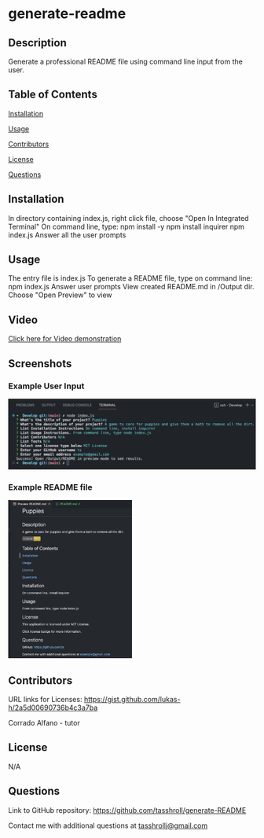 # generate-readme

## Description
 Generate a professional README file using command line input from the user.

## Table of Contents

[Installation](#installation)

[Usage](#usage)

[Contributors](#contributors)

[License](#license)

[Questions](#questions)

## Installation
 In directory containing index.js, right click file, choose "Open In Integrated Terminal" 
 On command line, type:
    npm install -y
    npm install inquirer
    npm index.js
       Answer all the user prompts

## Usage
The entry file is index.js
To generate a README file, type on command line:
   npm index.js
      Answer user prompts
      View created README.md in /Output dir. Choose "Open Preview" to view

## Video
[Click here for Video demonstration](https://youtu.be/F_ckcr0KID0)


## Screenshots
### Example User Input
![Example of user prompts](./Develop/Img/ReadMe-Input-SS.png)

### Example README file
<img src="./Develop/Img/ReadMe-Output-SS.png" alt="Example of README Generated Output" style="width:50%;">



## Contributors
 URL links for Licenses: https://gist.github.com/lukas-h/2a5d00690736b4c3a7ba

 Corrado Alfano - tutor

## License
N/A

## Questions
Link to GitHub repository: https://github.com/tasshroll/generate-README

Contact me with additional questions at tasshrollj@gmail.com